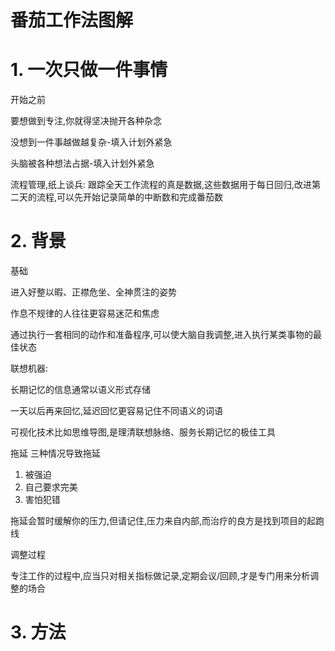 # 番茄工作法图解

# 1. 一次只做一件事情

开始之前

要想做到专注,你就得坚决抛开各种杂念

没想到一件事越做越复杂-填入计划外紧急

头脑被各种想法占据-填入计划外紧急

流程管理,纸上谈兵: 跟踪全天工作流程的真是数据,这些数据用于每日回归,改进第二天的流程,可以先开始记录简单的中断数和完成番茄数

# 2. 背景

基础

进入好整以暇、正襟危坐、全神贯注的姿势

作息不规律的人往往更容易迷茫和焦虑

通过执行一套相同的动作和准备程序,可以使大脑自我调整,进入执行某类事物的最佳状态

联想机器: 

长期记忆的信息通常以语义形式存储

一天以后再来回忆,延迟回忆更容易记住不同语义的词语

可视化技术比如思维导图,是理清联想脉络、服务长期记忆的极佳工具

拖延 三种情况导致拖延

1. 被强迫
2. 自己要求完美
3. 害怕犯错

拖延会暂时缓解你的压力,但请记住,压力来自内部,而治疗的良方是找到项目的起跑线

调整过程

专注工作的过程中,应当只对相关指标做记录,定期会议/回顾,才是专门用来分析调整的场合

# 3. 方法

